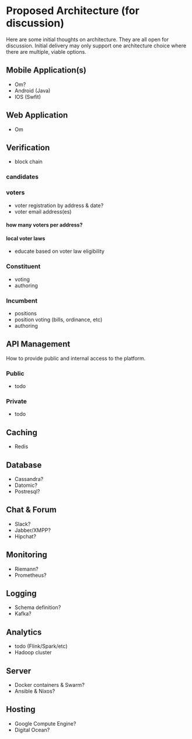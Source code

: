 # Proposed Architecture (for discussion)
Here are some initial thoughts on architecture. They are all open for discussion.
Initial delivery may only support one architecture choice where there are multiple,
 viable options.

## Mobile Application(s)
* Om?
* Android (Java)
* IOS (Swfit)

## Web Application
* Om

## Verification
* block chain
### candidates

### voters
* voter registration by address & date?
* voter email address(es)
#### how many voters per address?
#### local voter laws
* educate based on voter law eligibility

### Constituent
* voting
* authoring

### Incumbent
* positions
* position voting (bills, ordinance, etc)
* authoring

## API Management
How to provide public and internal access to the platform.

### Public
* todo

### Private
* todo

## Caching
* Redis

## Database
* Cassandra?
* Datomic?
* Postresql?

## Chat & Forum
* Slack?
* Jabber/XMPP?
* Hipchat?

## Monitoring
* Riemann?
* Prometheus?

## Logging
* Schema definition?
* Kafka?

## Analytics
* todo (Flink/Spark/etc)
* Hadoop cluster

## Server
* Docker containers & Swarm?
* Ansible & Nixos?

## Hosting
* Google Compute Engine?
* Digital Ocean?